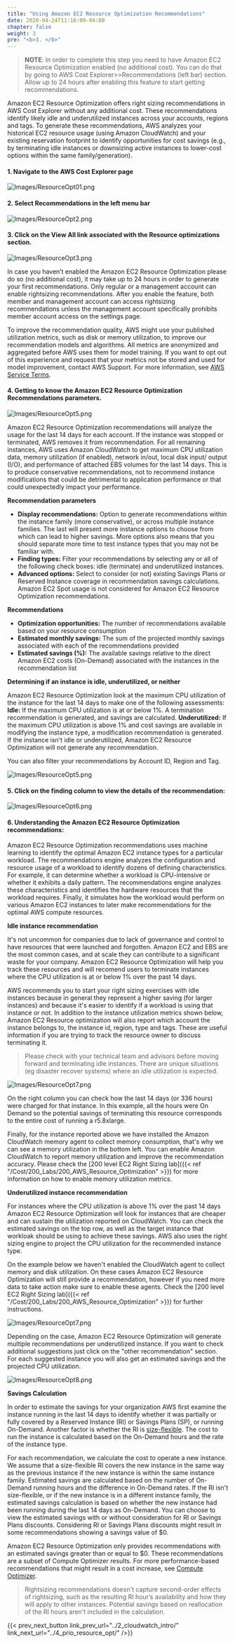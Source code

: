 ```yaml
---
title: "Using Amazon EC2 Resource Optimization Recommendations"
date: 2020-04-24T11:16:09-04:00
chapter: false
weight: 3
pre: "<b>3. </b>"
---
```


> **NOTE**: In order to complete this step you need to have Amazon EC2 Resource Optimization enabled (no additional cost). You can do that by going to AWS Cost Explorer>>Recommendations (left bar) section. Allow up to 24 hours after enabling this feature to start getting recommendations.

Amazon EC2 Resource Optimization offers right sizing recommendations in AWS Cost Explorer without any additional cost. These recommendations identify likely idle and underutilized instances across your accounts, regions and tags. To generate these recommendations, AWS analyzes your historical EC2 resource usage (using Amazon CloudWatch) and your existing reservation footprint to identify opportunities for cost savings (e.g., by terminating idle instances or downsizing active instances to lower-cost options within the same family/generation).

#### 1. Navigate to the **AWS Cost Explorer** page
![Images/ResourceOpt01.png](/Cost/100_AWS_Resource_Optimization/Images/ResourceOpt01.png)

#### 2. Select **Recommendations** in the left menu bar
![Images/ResourceOpt2.png](/Cost/100_AWS_Resource_Optimization/Images/ResourceOpt02.png)

#### 3. Click on the **View All** link associated with the **Resource optimizations** section.
![Images/ResourceOpt3.png](/Cost/100_AWS_Resource_Optimization/Images/ResourceOpt03.png)

In case you haven’t enabled the Amazon EC2 Resource Optimization please do so (no additional cost), it may take up to 24 hours in order to generate your first recommendations. Only regular or a management account can enable rightsizing recommendations. After you enable the feature, both member and management account can access rightsizing recommendations unless the management account specifically prohibits member account access on the settings page.

To improve the recommendation quality, AWS might use your published utilization metrics, such as disk or memory utilization, to improve our recommendation models and algorithms. All metrics are anonymized and aggregated before AWS uses them for model training. If you want to opt out of this experience and request that your metrics not be stored and used for model improvement, contact AWS Support. For more information, see [AWS Service Terms](https://aws.amazon.com/service-terms/).

#### 4. Getting to know the Amazon EC2 Resource Optimization Recommendations parameters.
![Images/ResourceOpt5.png](/Cost/100_AWS_Resource_Optimization/Images/ResourceOpt04.png)

Amazon EC2 Resource Optimization recommendations will analyze the usage for the last 14 days for each account. If the instance was stopped or terminated, AWS removes it from recommendation. For all remaining instances, AWS uses Amazon CloudWatch to get maximum CPU utilization data, memory utilization (if enabled), network in/out, local disk input/ output (I/O), and performance of attached EBS volumes for the last 14 days. This is to produce conservative recommendations, not to recommend instance modifications that could be detrimental to application performance or that could unexpectedly impact your performance.

**Recommendation parameters**
- **Display recommendations:** Option to generate recommendations within the instance family (more conservative), or across multiple instance families. The last will present more instance options to choose from which can lead to higher savings. More options also means that you should separate more time to test instance types that you may not be familiar with.
- **Finding types:** Filter your recommendations by selecting any or all of the following check boxes: idle (terminate) and underutilized instances.
- **Advanced options:** Select to consider (or not) existing Savings Plans or Reserved Instance coverage in recommendation savings calculations. Amazon EC2 Spot usage is not considered for Amazon EC2 Resource Optimization recommendations.

**Recommendations**
- **Optimization opportunities:** The number of recommendations available based on your resource consumption
- **Estimated monthly savings:** The sum of the projected monthly savings associated with each of the recommendations provided
- **Estimated savings (%):** The available savings relative to the direct Amazon EC2 costs (On-Demand) associated with the instances in the recommendation list

**Determining if an instance is idle, underutilized, or neither**

Amazon EC2 Resource Optimization look at the maximum CPU utilization of the instance for the last 14 days to make one of the following assessments: **Idle:** If the maximum CPU utilization is at or below 1%. A termination recommendation is generated, and savings are calculated.
**Underutilized:** If the maximum CPU utilization is above 1% and cost savings are available in modifying the instance type, a modification recommendation is generated. If the instance isn't idle or underutilized, Amazon EC2 Resource Optimization will not generate any recommendation.

You can also filter your recommendations by Account ID, Region and Tag.

![Images/ResourceOpt5.png](/Cost/100_AWS_Resource_Optimization/Images/ResourceOpt05.png)

#### 5. Click on the **finding column** to view the details of the recommendation:
![Images/ResourceOpt6.png](/Cost/100_AWS_Resource_Optimization/Images/ResourceOpt06.png)

#### 6. Understanding the Amazon EC2 Resource Optimization recommendations:

Amazon EC2 Resource Optimization recommendations uses machine learning to identify the optimal Amazon EC2 instance types for a particular workload. The recommendations engine analyzes the configuration and resource usage of a workload to identify dozens of defining characteristics. For example, it can determine whether a workload is CPU-intensive or whether it exhibits a daily pattern. The recommendations engine analyzes these characteristics and identifies the hardware resources that the workload requires. Finally, it simulates how the workload would perform on various Amazon EC2 instances to later make recommendations for the optimal AWS compute resources.

**Idle instance recommendation** 

It's not uncommon for companies due to lack of governance and control to have resources that were launched and forgotten. Amazon EC2 and EBS are the most common cases, and at scale they can contribute to a significant waste for your company. Amazon EC2 Resource Optimization will help you track these resources and will recomend users to terminate instances where the CPU utilization is at or below 1% over the past 14 days. 

AWS recommends you to start your right sizing exercises with idle instances because in general they represent a higher saving (for larger instances) and because it's easier to identify if a workload is using that instance or not. In addition to the instance utilization metrics shown below, Amazon EC2 Resource optimization will also report which account the instance belongs to, the instance id, region, type and tags. These are useful information if you are trying to track the resource owner to discuss terminating it.

> Please check with your technical team and advisors before moving forward and terminating idle instances. There are unique situations (eg disaster recover systems) where an idle utilization is expected.

![Images/ResourceOpt7.png](/Cost/100_AWS_Resource_Optimization/Images/ResourceOpt07mem.png)

On the right column you can check how the last 14 days (or 336 hours) were charged for that instance. In this example, all the hours were On Demand so the potential savings of terminating this resource corresponds to the entire cost of running a r5.8xlarge.

Finally, for the instance reported above we have installed the Amazon CloudWatch memory agent to collect memory consumption, that's why we can see a memory utilization in the bottom left. You can enable Amazon CloudWatch to report memory utilization and improve the recommendation accuracy. Please check the [200 level EC2 Right Sizing lab]({{< ref "/Cost/200_Labs/200_AWS_Resource_Optimization" >}}) for more information on how to enable memory utilization metrics.

**Underutilized instance recommendation**

For instances where the CPU utilization is above 1% over the past 14 days Amazon EC2 Resource Optimization will look for instances that are cheaper and can sustain the utilization reported on CloudWatch. You can check the estimated savings on the top row, as well as the target instance that workloak should be using to achieve these savings. AWS also uses the right sizing engine to project the CPU utilization for the recommended instance type.

On the example below we haven't enabled the CloudWatch agent to collect memory and disk utilization. On these cases Amazon EC2 Resource Optimization will still provide a recommendation, however if you need more data to take action make sure to enable these agents. Check the [200 level EC2 Right Sizing lab]({{< ref "/Cost/200_Labs/200_AWS_Resource_Optimization" >}}) for further instructions.

![Images/ResourceOpt7.png](/Cost/100_AWS_Resource_Optimization/Images/ResourceOpt07.png)

Depending on the case, Amazon EC2 Resource Optimization will generate multiple recommendations per underutilized instance. If you want to check  additional suggestions just click on the "other recommendation" section. For each suggested instance you will also get an estimated savings and the projected CPU utilization.

![Images/ResourceOpt8.png](/Cost/100_AWS_Resource_Optimization/Images/ResourceOpt08.png)

**Savings Calculation**

In order to estimate the savings for your organization AWS first examine the instance running in the last 14 days to identify whether it was partially or fully covered by a Reserved Instance (RI) or Savings Plans (SP), or running On-Demand. Another factor is whether the RI is [size-flexible](https://aws.amazon.com/blogs/aws/new-instance-size-flexibility-for-ec2-reserved-instances/). The cost to run the instance is calculated based on the On-Demand hours and the rate of the instance type.

For each recommendation, we calculate the cost to operate a new instance. We assume that a size-flexible RI covers the new instance in the same way as the previous instance if the new instance is within the same instance family. Estimated savings are calculated based on the number of On-Demand running hours and the difference in On-Demand rates. If the RI isn't size-flexible, or if the new instance is in a different instance family, the estimated savings calculation is based on whether the new instance had been running during the last 14 days as On-Demand. You can choose to view the estimated savings with or without consideration for RI or Savings Plans discounts. Considering RI or Savings Plans discounts might result in some recommendations showing a savings value of $0.

Amazon EC2 Resource Optimization only provides recommendations with an estimated savings greater than or equal to $0. These recommendations are a subset of Compute Optimizer results. For more performance-based recommendations that might result in a cost increase, see [Compute Optimizer](http://aws.amazon.com/compute-optimizer/).

> Rightsizing recommendations doesn't capture second-order effects of rightsizing, such as the resulting RI hour’s availability and how they will apply to other instances. Potential savings based on reallocation of the RI hours aren't included in the calculation.

{{< prev_next_button link_prev_url="../2_cloudwatch_intro/" link_next_url="../4_prio_resource_opt/" />}}
